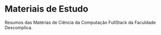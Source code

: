 # Materiais de Estudo
Resumos das Matérias de Ciência da Computação FullStack da Faculdade Descomplica.
